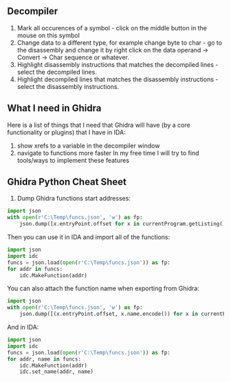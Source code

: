 ## Decompiler

1. Mark all occurences of a symbol - click on the middle button in the mouse on this symbol
2. Change data to a different type, for example change byte to char - go to the disassembly and change it by right click on the data operand -> Convert -> Char sequence or whatever.
3. Highlight disassembly instructions that matches the decompiled lines - select the decompiled lines.
4. Highlight decompiled lines that matches the disassembly instructions - select the disassembly instructions.

## What I need in Ghidra

Here is a list of things that I need that Ghidra will have (by a core functionality or plugins) that I have in IDA:
1. show xrefs to a variable in the decompiler window
2. navigate to functions more faster
In my free time I will try to find tools/ways to implement these features

## Ghidra Python Cheat Sheet

1. Dump Ghidra functions start addresses:

```py
import json
with open(r'C:\Temp\funcs.json', 'w') as fp:
    json.dump([x.entryPoint.offset for x in currentProgram.getListing().getFunctions(True)], fp)
```
    
Then you can use it in IDA and import all of the functions:

```py
import json
import idc
funcs = json.load(open(r'C:\Temp\funcs.json')) as fp:
for addr in funcs:
    idc.MakeFunction(addr)
```

You can also attach the function name when exporting from Ghidra:
```py
import json
with open(r'C:\Temp\funcs.json', 'w') as fp:
    json.dump([(x.entryPoint.offset, x.name.encode()) for x in currentProgram.getListing().getFunctions(True)], fp)
```
And in IDA:
```py
import json
import idc
funcs = json.load(open(r'C:\Temp\funcs.json')) as fp:
for addr, name in funcs:
    idc.MakeFunction(addr)
    idc.set_name(addr, name)
```
